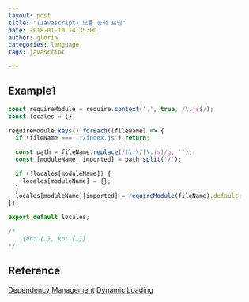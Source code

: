 ```yaml
---
layout: post
title: "(Javascript) 모듈 동적 로딩"
date: 2018-01-10 14:35:00
author: gloria
categories: language
tags: javascript

---
```


## Example1
```javascript
const requireModule = require.context('.', true, /\.js$/);
const locales = {};

requireModule.keys().forEach((fileName) => {
  if (fileName === './index.js') return;

  const path = fileName.replace(/(\.\/|\.js)/g, '');
  const [moduleName, imported] = path.split('/');

  if (!locales[moduleName]) {
    locales[moduleName] = {};
  }
  locales[moduleName][imported] = requireModule(fileName).default;
});

export default locales;

/*
	{en: {…}, ko: {…}}
*/
```



## Reference

[Dependency Management](https://webpack.js.org/guides/dependency-management/)
[Dynamic Loading](https://survivejs.com/webpack/techniques/dynamic-loading/)

